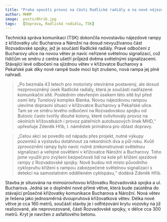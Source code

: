 ```yaml
---
title: "Praha spouští provoz na části Radlické radiály a na nové nájezdové rampě z ulice Bucharova na Rozvadovskou spojku"
author: MHMP
image:  posts/8hrib.jpg
tags:   [Doprava, Radlická radiála, TSK]
---
```


Technická správa komunikací (TSK) dokončila novostavbu nájezdové rampy z křižovatky ulic Bucharova a Nárožní na dosud nevyužívanou část Rozvadovské spojky, jež je součástí Radlické radiály. Pravé odbočení z Bucharovy ulice na novou větev je navíc neřízené světelnou signalizací, což řidičům ve směru z centra ušetří průjezd dvěma světelnými signalizacemi. Stávající levé odbočení na sjízdnou větev v křižovatce Bucharovy a Pekařské pak díky nové rampě bude moci být zrušeno, nová rampa jej plně nahradí.

> „Po bezmála 43 letech pro motoristy otevíráme postavený, ale dosud nezprovozněný úsek Radlické radiály, která je součástí nadřazené komunikační sítě. Posledním otevřeným úsekem této sítě byl před osmi lety Tunelový komplex Blanka. Novou nájezdovou rampou ulevíme dopravní situaci v křižovatce Bucharovy a Pekařské ulice. Tam se ve směru levého odbočení na Rozvadovskou spojku od Butovic často tvořily dlouhé kolony, které ovlivňovaly provoz na okolních křižovatkách i provoz páteřních autobusových linek MHD,“ upřesňuje Zdeněk Hřib, I. náměstek primátora pro oblast dopravy.

> „Celou akci se povedlo od nápadu přes projekt, nutné výkupy pozemků a výstavbu dotáhnout za rekordních dva a půl roku. Kvůli zprovoznění rampy bylo navíc nutné zrekonstruovat světelnou signalizaci a veřejné osvětlení v křižovatce Nárožní a Bucharovy. Toho jsme využili pro zvýšení bezpečnosti lidí na kole při křížení sjezdové rampy z Rozvadovské spojky. Nově budou mít místo původního cyklopruhu křížení s rampou zabezpečené světelnou signalizací s detekcí na samostatném odděleném cyklopásu,“ dodává Zdeněk Hřib. 

Stavba je situována na mimoúrovňovou křižovatku Rozvadovská spojka a ul. Bucharova. Jedná se o doplnění nové přímé větve, která bude zaústěna do stávající průsečné křižovatky komunikace Bucharova a Nárožní. Nová větev je řešena jako jednosměrná dvoupruhová křižovatková větev. Délka nové větve je cca 160 metrů, součástí stavby je i odfrézování krytu vozovky na již realizované, ale neprovozované, části Rozvadovské spojky, v délce cca 300 metrů. Kryt je navržen z asfaltového betonu.
